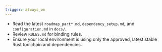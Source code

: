```yaml
---
trigger: always_on
---
```


- Read the latest `roadmap_part*.md`, `dependency_setup.md`, and `configuration.md` in `docs/`.
- Review `RULES.md` for binding rules.
- Ensure your local environment is using only the approved, latest stable Rust toolchain and dependencies.